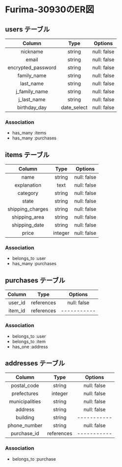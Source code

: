 # Furima-30930のER図

## users テーブル

| Column             | Type        | Options     |
|:------------------:|:-----------:|:-----------:|
| nickname           | string      | null: false |
| email              | string      | null: false |
| encrypted_password | string      | null: false |
| family_name        | string      | null: false |
| last_name          | string      | null: false |
| j_family_name      | string      | null: false |
| j_last_name        | string      | null: false |
| birthday_day       | date_select | null: false |

### Association

- has_many :items
- has_many :purchases

## items テーブル

| Column           | Type        | Options     |
|:----------------:|:-----------:|:-----------:|
| name             | string      | null: false |
| explanation      | text        | null: false |
| category         | string      | null: false |
| state            | string      | null: false |
| shipping_charges | string      | null: false |
| shipping_area    | string      | null: false |
| shipping_date    | string      | null: false |
| price            | integer     | null: false |

### Association

- belongs_to :user
- has_many :purchases

## purchases テーブル

| Column         | Type       | Options     |
|:--------------:|:----------:|:-----------:|
| user_id        | references | null: false |
| item_id        | references | ----------- |

### Association

- belongs_to :user
- belongs_to :item
- has_one :address

## addresses テーブル

| Column         | Type       | Options     |
|:--------------:|:----------:|:-----------:|
| postal_code    | string     | null: false |
| prefectures    | integer    | null: false |
| municipalities | string     | null: false |
| address        | string     | null: false |
| building       | string     | ----------- |
| phone_number   | string     | null: false |
| purchase_id    | references | ----------- |

### Association

- belongs_to :purchase
